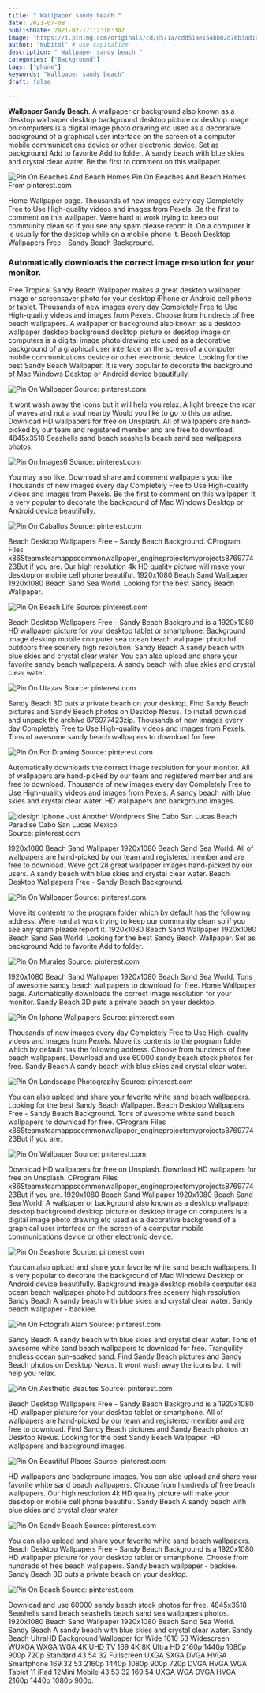 ```yaml
---
title: " Wallpaper sandy beach "
date: 2021-07-08
publishDate: 2021-02-17T12:10:30Z
image: "https://i.pinimg.com/originals/cd/d5/1a/cdd51ae154bb02d76b3ad1e9e859d7f2.jpg"
author: "Nubitol" # use capitalize
description: " Wallpaper sandy beach "
categories: ["Background"]
tags: ["phone"]
keywords: "Wallpaper sandy beach"
draft: false

---
```



**Wallpaper Sandy Beach**. A wallpaper or background also known as a desktop wallpaper desktop background desktop picture or desktop image on computers is a digital image photo drawing etc used as a decorative background of a graphical user interface on the screen of a computer mobile communications device or other electronic device. Set as background Add to favorite Add to folder. A sandy beach with blue skies and crystal clear water. Be the first to comment on this wallpaper.

![Pin On Beaches And Beach Homes](https://i.pinimg.com/originals/37/c9/d0/37c9d024472b508e39993c864aae79fc.jpg "Pin On Beaches And Beach Homes")
Pin On Beaches And Beach Homes From pinterest.com


Home Wallpaper page. Thousands of new images every day Completely Free to Use High-quality videos and images from Pexels. Be the first to comment on this wallpaper. Were hard at work trying to keep our community clean so if you see any spam please report it. On a computer it is usually for the desktop while on a mobile phone it. Beach Desktop Wallpapers Free - Sandy Beach Background.

### Automatically downloads the correct image resolution for your monitor.

Free Tropical Sandy Beach Wallpaper makes a great desktop wallpaper image or screensaver photo for your desktop iPhone or Android cell phone or tablet. Thousands of new images every day Completely Free to Use High-quality videos and images from Pexels. Choose from hundreds of free beach wallpapers. A wallpaper or background also known as a desktop wallpaper desktop background desktop picture or desktop image on computers is a digital image photo drawing etc used as a decorative background of a graphical user interface on the screen of a computer mobile communications device or other electronic device. Looking for the best Sandy Beach Wallpaper. It is very popular to decorate the background of Mac Windows Desktop or Android device beautifully.


![Pin On Wallpaper](https://i.pinimg.com/originals/37/55/bd/3755bd0d6637277391a32f3b84faeeac.jpg "Pin On Wallpaper")
Source: pinterest.com

It wont wash away the icons but it will help you relax. A light breeze the roar of waves and not a soul nearby Would you like to go to this paradise. Download HD wallpapers for free on Unsplash. All of wallpapers are hand-picked by our team and registered member and are free to download. 4845x3518 Seashells sand beach seashells beach sand sea wallpapers photos.

![Pin On Images6](https://i.pinimg.com/originals/46/21/38/4621381dccc41f30bf02e9965ceacbb8.jpg "Pin On Images6")
Source: pinterest.com

You may also like. Download share and comment wallpapers you like. Thousands of new images every day Completely Free to Use High-quality videos and images from Pexels. Be the first to comment on this wallpaper. It is very popular to decorate the background of Mac Windows Desktop or Android device beautifully.

![Pin On Caballos](https://i.pinimg.com/originals/06/a8/19/06a81990e682ffa4332014e220ce6197.jpg "Pin On Caballos")
Source: pinterest.com

Beach Desktop Wallpapers Free - Sandy Beach Background. CProgram Files x86Steamsteamappscommonwallpaper_engineprojectsmyprojects876977423But if you are. Our high resolution 4k HD quality picture will make your desktop or mobile cell phone beautiful. 1920x1080 Beach Sand Wallpaper 1920x1080 Beach Sand Sea World. Looking for the best Sandy Beach Wallpaper.

![Pin On Beach Life](https://i.pinimg.com/originals/60/87/fc/6087fc91f2768e6662a3e88063804257.png "Pin On Beach Life")
Source: pinterest.com

Beach Desktop Wallpapers Free - Sandy Beach Background is a 1920x1080 HD wallpaper picture for your desktop tablet or smartphone. Background image desktop mobile computer sea ocean beach wallpaper photo hd outdoors free scenery high resolution. Sandy Beach A sandy beach with blue skies and crystal clear water. You can also upload and share your favorite sandy beach wallpapers. A sandy beach with blue skies and crystal clear water.

![Pin On Utazas](https://i.pinimg.com/originals/90/3f/e2/903fe2a9b2d98a773d14a34af042cac4.jpg "Pin On Utazas")
Source: pinterest.com

Sandy Beach 3D puts a private beach on your desktop. Find Sandy Beach pictures and Sandy Beach photos on Desktop Nexus. To install download and unpack the archive 876977423zip. Thousands of new images every day Completely Free to Use High-quality videos and images from Pexels. Tons of awesome sandy beach wallpapers to download for free.

![Pin On For Drawing](https://i.pinimg.com/originals/00/9e/59/009e59b9df936efc79f2089d55181766.jpg "Pin On For Drawing")
Source: pinterest.com

Automatically downloads the correct image resolution for your monitor. All of wallpapers are hand-picked by our team and registered member and are free to download. Thousands of new images every day Completely Free to Use High-quality videos and images from Pexels. A sandy beach with blue skies and crystal clear water. HD wallpapers and background images.

![Idesign Iphone Just Another Wordpress Site Cabo San Lucas Beach Paradise Cabo San Lucas Mexico](https://i.pinimg.com/originals/47/bf/a5/47bfa5ee61b843f42ac58fc4dce2d8b9.jpg "Idesign Iphone Just Another Wordpress Site Cabo San Lucas Beach Paradise Cabo San Lucas Mexico")
Source: pinterest.com

1920x1080 Beach Sand Wallpaper 1920x1080 Beach Sand Sea World. All of wallpapers are hand-picked by our team and registered member and are free to download. Weve got 28 great wallpaper images hand-picked by our users. A sandy beach with blue skies and crystal clear water. Beach Desktop Wallpapers Free - Sandy Beach Background.

![Pin On Wallpaper](https://i.pinimg.com/originals/d0/c5/0c/d0c50c03cabaa7ce6a4b5403286e4a2a.jpg "Pin On Wallpaper")
Source: pinterest.com

Move its contents to the program folder which by default has the following address. Were hard at work trying to keep our community clean so if you see any spam please report it. 1920x1080 Beach Sand Wallpaper 1920x1080 Beach Sand Sea World. Looking for the best Sandy Beach Wallpaper. Set as background Add to favorite Add to folder.

![Pin On Murales](https://i.pinimg.com/originals/89/64/65/896465a81e5e20c3dd6eb36f0a5ed254.jpg "Pin On Murales")
Source: pinterest.com

1920x1080 Beach Sand Wallpaper 1920x1080 Beach Sand Sea World. Tons of awesome sandy beach wallpapers to download for free. Home Wallpaper page. Automatically downloads the correct image resolution for your monitor. Sandy Beach 3D puts a private beach on your desktop.

![Pin On Iphone Wallpapers](https://i.pinimg.com/originals/db/89/b1/db89b12de49113cfe3eec77b7acb6958.jpg "Pin On Iphone Wallpapers")
Source: pinterest.com

Thousands of new images every day Completely Free to Use High-quality videos and images from Pexels. Move its contents to the program folder which by default has the following address. Choose from hundreds of free beach wallpapers. Download and use 60000 sandy beach stock photos for free. Sandy Beach A sandy beach with blue skies and crystal clear water.

![Pin On Landscape Photography](https://i.pinimg.com/originals/14/bd/d0/14bdd072957d0084d595d82c72314435.jpg "Pin On Landscape Photography")
Source: pinterest.com

You can also upload and share your favorite white sand beach wallpapers. Looking for the best Sandy Beach Wallpaper. Beach Desktop Wallpapers Free - Sandy Beach Background. Tons of awesome white sand beach wallpapers to download for free. CProgram Files x86Steamsteamappscommonwallpaper_engineprojectsmyprojects876977423But if you are.

![Pin On Wallpaper](https://i.pinimg.com/736x/2e/0d/c3/2e0dc333b10aeb97437f15e24e87b3ff.jpg "Pin On Wallpaper")
Source: pinterest.com

Download HD wallpapers for free on Unsplash. Download HD wallpapers for free on Unsplash. CProgram Files x86Steamsteamappscommonwallpaper_engineprojectsmyprojects876977423But if you are. 1920x1080 Beach Sand Wallpaper 1920x1080 Beach Sand Sea World. A wallpaper or background also known as a desktop wallpaper desktop background desktop picture or desktop image on computers is a digital image photo drawing etc used as a decorative background of a graphical user interface on the screen of a computer mobile communications device or other electronic device.

![Pin On Seashore](https://i.pinimg.com/originals/ca/6e/12/ca6e12c8584d9ede619807d86ea7fba0.jpg "Pin On Seashore")
Source: pinterest.com

You can also upload and share your favorite white sand beach wallpapers. It is very popular to decorate the background of Mac Windows Desktop or Android device beautifully. Background image desktop mobile computer sea ocean beach wallpaper photo hd outdoors free scenery high resolution. Sandy Beach A sandy beach with blue skies and crystal clear water. Sandy beach wallpaper - backiee.

![Pin On Fotografi Alam](https://i.pinimg.com/originals/6f/15/9d/6f159d9a372de932c7db86bfe8f23812.jpg "Pin On Fotografi Alam")
Source: pinterest.com

Sandy Beach A sandy beach with blue skies and crystal clear water. Tons of awesome white sand beach wallpapers to download for free. Tranquility endless ocean sun-soaked sand. Find Sandy Beach pictures and Sandy Beach photos on Desktop Nexus. It wont wash away the icons but it will help you relax.

![Pin On Aesthetic Beautes](https://i.pinimg.com/736x/f5/d6/e4/f5d6e4925584ebfd6b68f302c313ec79.jpg "Pin On Aesthetic Beautes")
Source: pinterest.com

Beach Desktop Wallpapers Free - Sandy Beach Background is a 1920x1080 HD wallpaper picture for your desktop tablet or smartphone. All of wallpapers are hand-picked by our team and registered member and are free to download. Find Sandy Beach pictures and Sandy Beach photos on Desktop Nexus. Looking for the best Sandy Beach Wallpaper. HD wallpapers and background images.

![Pin On Beautiful Places](https://i.pinimg.com/originals/d3/28/eb/d328eb5b5f93e986c303ca929cb940c0.jpg "Pin On Beautiful Places")
Source: pinterest.com

HD wallpapers and background images. You can also upload and share your favorite white sand beach wallpapers. Choose from hundreds of free beach wallpapers. Our high resolution 4k HD quality picture will make your desktop or mobile cell phone beautiful. Sandy Beach A sandy beach with blue skies and crystal clear water.

![Pin On Sandy Beach](https://i.pinimg.com/originals/ec/44/72/ec4472ccdcf78cf8e936aa30b93e507c.jpg "Pin On Sandy Beach")
Source: pinterest.com

You can also upload and share your favorite white sand beach wallpapers. Beach Desktop Wallpapers Free - Sandy Beach Background is a 1920x1080 HD wallpaper picture for your desktop tablet or smartphone. Choose from hundreds of free beach wallpapers. Sandy beach wallpaper - backiee. Sandy Beach 3D puts a private beach on your desktop.

![Pin On Beach](https://i.pinimg.com/originals/cd/d5/1a/cdd51ae154bb02d76b3ad1e9e859d7f2.jpg "Pin On Beach")
Source: pinterest.com

Download and use 60000 sandy beach stock photos for free. 4845x3518 Seashells sand beach seashells beach sand sea wallpapers photos. 1920x1080 Beach Sand Wallpaper 1920x1080 Beach Sand Sea World. Sandy Beach A sandy beach with blue skies and crystal clear water. Sandy Beach UltraHD Background Wallpaper for Wide 1610 53 Widescreen WUXGA WXGA WGA 4K UHD TV 169 4K 8K Ultra HD 2160p 1440p 1080p 900p 720p Standard 43 54 32 Fullscreen UXGA SXGA DVGA HVGA Smartphone 169 32 53 2160p 1440p 1080p 900p 720p DVGA HVGA WGA Tablet 11 iPad 12Mini Mobile 43 53 32 169 54 UXGA WGA DVGA HVGA 2160p 1440p 1080p 900p.

